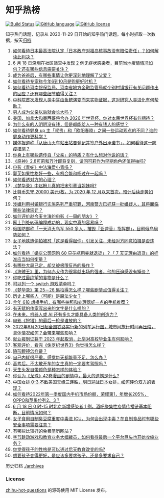 # 知乎热榜
[![Build Status](https://github.com/ToWeLong/zhihu-hot-questions/workflows/CI/badge.svg)](https://github.com/ToWeLong/zhihu-hot-questions/actions)
[![GitHub language](https://img.shields.io/badge/language-golang-orange.svg)](https://golang.org/)
[![GitHub license](https://img.shields.io/github/license/ToWeLong/zhihu-hot-questions)](https://github.com/ToWeLong/zhihu-hot-questions/blob/main/LICENSE)

知乎热门话题，记录从 2020-11-29 日开始的知乎热门话题。每小时抓取一次数据，按天[归档](./archives)

<!-- BEGIN -->

1. [如何看待日本最高法院认定「日本政府对福岛核事故没有赔偿责任」？如何解读此判决？](https://www.zhihu.com/question/538170011)
1. [6 月 18 日深圳在社区筛查中发现 2 例无症状感染者，目前当地疫情情况如何？还有哪些信息需要关注？](https://www.zhihu.com/question/538354412)
1. [成为爸爸后，有哪些事情让你更深刻地理解了父爱？](https://www.zhihu.com/question/538201412)
1. [如何看待专家称今年6到10月是购房好时机？](https://www.zhihu.com/question/533559865)
1. [如何看待河南银保监局、河南省地方金融监管局就个别村镇银行有关问题作出的回应？还有哪些细节值得关注？](https://www.zhihu.com/question/538367322)
1. [中科院首次发现人类中耳由鱼鳃演变而来实物证据，这对研究人类进化有何帮助？](https://www.zhihu.com/question/535923630)
1. [男人成为父亲以后就会长大吗？](https://www.zhihu.com/question/538213178)
1. [美国、加拿大和墨西哥将合办 2026 年世界杯，你对本届世界杯有何期待？](https://www.zhihu.com/question/538122462)
1. [为什么有的人明明没有钱，但是却能给人一种有钱人的感觉？](https://www.zhihu.com/question/305478115)
1. [如何看待健身 up 主「叔贵」和「欧阳春晓」之间一些运动观点的不同？谁的健身动作更科学？](https://www.zhihu.com/question/474156556)
1. [媒体报道称「从唐山火车站出站要登记并签户外出承诺书」，如何看待这一防疫措施？](https://www.zhihu.com/question/538154751)
1. [你身上有哪些遗传自「父亲」的特质？有什么想对他说的话？](https://www.zhihu.com/question/537982242)
1. [《原神》2.8可莉和万叶即将复刻，请问可莉作为早期角色还值得抽吗?](https://www.zhihu.com/question/538356294)
1. [电影《青蛇》中法海爱小青吗？](https://www.zhihu.com/question/40445531)
1. [郭芙如果性格好一些，有机会能和杨过在一起吗？](https://www.zhihu.com/question/526627453)
1. [如何看透对方的心理？](https://www.zhihu.com/question/455593731)
1. [《梦华录》中赵盼儿真的把宋引章当姐妹吗?](https://www.zhihu.com/question/537324122)
1. [比特币失守 20000 美元/枚，为 2020 年 12 月以来首次，预计后续走势如何？](https://www.zhihu.com/question/538327070)
1. [涉嫌利用村镇银行实施系列严重犯罪，河南警方已抓获一批嫌疑人，其将面临哪些法律惩罚？](https://www.zhihu.com/question/538327483)
1. [如何评价赵今麦主演的电影《一周的朋友》？](https://www.zhihu.com/question/537801809)
1. [网上到处转码编程成功的，现实中真的容易吗？](https://www.zhihu.com/question/503266644)
1. [俄国防部称「一天消灭乌军 550 多人，摧毁『亚速营』指挥部」，目前俄乌局势如何？](https://www.zhihu.com/question/538294040)
1. [女子地铁遭偷拍被怼「这是看得起你」引发关注，未经对方同意拍摄是否违法？](https://www.zhihu.com/question/538302399)
1. [如何看待「婚庆公司网购 60 只花瓶用完就退货」？「 7 天无理由退货」的标准应当如何衡量？](https://www.zhihu.com/question/538148666)
1. [有哪些大局已定，却又被极限反杀的操作？](https://www.zhihu.com/question/60843717)
1. [《海贼王》里，为何赤犬作为很早就出场的强者，他的压迫感没有掉价？](https://www.zhihu.com/question/453269002)
1. [你吃过最绝望的食物是什么？](https://www.zhihu.com/question/266593795)
1. [可以列一个 switch 游戏清单吗？](https://www.zhihu.com/question/454703059)
1. [《梦华录》第 25－26 集拍得怎么样？哪些剧情点值得关注？](https://www.zhihu.com/question/538356410)
1. [历史上哪些人（可能）是魔法少女？](https://www.zhihu.com/question/34889604)
1. [今年 618 想换手机，有哪些拍照和处理器好一点的手机推荐？](https://www.zhihu.com/question/531935794)
1. [有天赋的作家写出来的文字是什么样的？](https://www.zhihu.com/question/526079999)
1. [在未来，机器人或 AI 还有多久才能具备人类的创造力？](https://www.zhihu.com/question/532951917)
1. [电影《狩猎》的最后一枪是谁放的？](https://www.zhihu.com/question/25017811)
1. [2022年6月20日起全国铁路实行新的列车运行图，城市间旅行时间再压缩，具体情况如何？会带来哪些影响？](https://www.zhihu.com/question/537774116)
1. [就业报到证将于 2023 年起取消，此举对高校毕业生有何影响？](https://www.zhihu.com/question/532637132)
1. [客观评价，看完《侏罗纪世界3》你觉得怎么样？](https://www.zhihu.com/question/537265300)
1. [隐形眼镜怎样戴？](https://www.zhihu.com/question/275638646)
1. [自己内耗很严重，感觉每天都能量不足，怎么办？](https://www.zhihu.com/question/488896886)
1. [高考后，不太敢开车的女生真的一定要考驾照吗？](https://www.zhihu.com/question/538195722)
1. [天生头发自带颜色是种怎样的体验？](https://www.zhihu.com/question/61135610)
1. [你认为《龙珠》42卷漫画的剧情中，最大的遗憾是什么?](https://www.zhihu.com/question/443392549)
1. [中国女排 0-3 不敌美国无缘三连胜，明日迎战日本女排，如何评价双方的表现？](https://www.zhihu.com/question/538359986)
1. [如何看待2022年第一季度国内手机市场份额，荣耀第1，年增长205%，OPPO和苹果位列2、3？](https://www.zhihu.com/question/538193106)
1. [6 月 18 日 0 时-15 时北京新增感染者 1 例，酒吧聚集性疫情传播链基本阻断，目前情况如何？](https://www.zhihu.com/question/538336025)
1. [女子食用自制臭豆腐重度中毒进 ICU，为何会出现中毒？在自制食品时有哪些安全事项需要注意？](https://www.zhihu.com/question/538027488)
1. [有哪些比较好的免费简历网站？](https://www.zhihu.com/question/320269445)
1. [字节跳动游戏和教育业务大幅裁员，如何看待最后一个平台巨头也开始收缩业务？](https://www.zhihu.com/question/538223684)
1. [你觉得孩子的性格是可以通过后天教育改变的吗?](https://www.zhihu.com/question/537800946)
1. [想要孩子变得更好，是应该多要求孩子，还是多要求自己？](https://www.zhihu.com/question/536809457)

<!-- END -->

历史归档 [./archives](./archives)


### License
[zhihu-hot-questions](https://github.com/towelong/zhihu-hot-questions) 的源码使用 MIT License 发布。